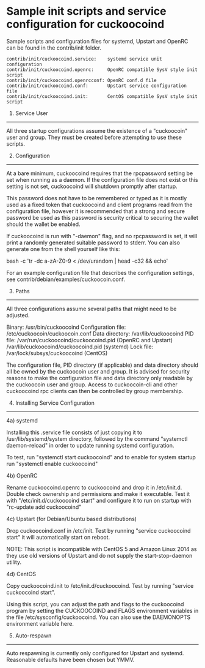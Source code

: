 Sample init scripts and service configuration for cuckoocoind
==========================================================

Sample scripts and configuration files for systemd, Upstart and OpenRC
can be found in the contrib/init folder.

    contrib/init/cuckoocoind.service:    systemd service unit configuration
    contrib/init/cuckoocoind.openrc:     OpenRC compatible SysV style init script
    contrib/init/cuckoocoind.openrcconf: OpenRC conf.d file
    contrib/init/cuckoocoind.conf:       Upstart service configuration file
    contrib/init/cuckoocoind.init:       CentOS compatible SysV style init script

1. Service User
---------------------------------

All three startup configurations assume the existence of a "cuckoocoin" user
and group.  They must be created before attempting to use these scripts.

2. Configuration
---------------------------------

At a bare minimum, cuckoocoind requires that the rpcpassword setting be set
when running as a daemon.  If the configuration file does not exist or this
setting is not set, cuckoocoind will shutdown promptly after startup.

This password does not have to be remembered or typed as it is mostly used
as a fixed token that cuckoocoind and client programs read from the configuration
file, however it is recommended that a strong and secure password be used
as this password is security critical to securing the wallet should the
wallet be enabled.

If cuckoocoind is run with "-daemon" flag, and no rpcpassword is set, it will
print a randomly generated suitable password to stderr.  You can also
generate one from the shell yourself like this:

bash -c 'tr -dc a-zA-Z0-9 < /dev/urandom | head -c32 && echo'


For an example configuration file that describes the configuration settings,
see contrib/debian/examples/cuckoocoin.conf.

3. Paths
---------------------------------

All three configurations assume several paths that might need to be adjusted.

Binary:              /usr/bin/cuckoocoind
Configuration file:  /etc/cuckoocoin/cuckoocoin.conf
Data directory:      /var/lib/cuckoocoind
PID file:            /var/run/cuckoocoind/cuckoocoind.pid (OpenRC and Upstart)
                     /var/lib/cuckoocoind/cuckoocoind.pid (systemd)
Lock file:           /var/lock/subsys/cuckoocoind (CentOS)

The configuration file, PID directory (if applicable) and data directory
should all be owned by the cuckoocoin user and group.  It is advised for security
reasons to make the configuration file and data directory only readable by the
cuckoocoin user and group.  Access to cuckoocoin-cli and other cuckoocoind rpc clients
can then be controlled by group membership.

4. Installing Service Configuration
-----------------------------------

4a) systemd

Installing this .service file consists of just copying it to
/usr/lib/systemd/system directory, followed by the command
"systemctl daemon-reload" in order to update running systemd configuration.

To test, run "systemctl start cuckoocoind" and to enable for system startup run
"systemctl enable cuckoocoind"

4b) OpenRC

Rename cuckoocoind.openrc to cuckoocoind and drop it in /etc/init.d.  Double
check ownership and permissions and make it executable.  Test it with
"/etc/init.d/cuckoocoind start" and configure it to run on startup with
"rc-update add cuckoocoind"

4c) Upstart (for Debian/Ubuntu based distributions)

Drop cuckoocoind.conf in /etc/init.  Test by running "service cuckoocoind start"
it will automatically start on reboot.

NOTE: This script is incompatible with CentOS 5 and Amazon Linux 2014 as they
use old versions of Upstart and do not supply the start-stop-daemon utility.

4d) CentOS

Copy cuckoocoind.init to /etc/init.d/cuckoocoind. Test by running "service cuckoocoind start".

Using this script, you can adjust the path and flags to the cuckoocoind program by
setting the CUCKOOCOIND and FLAGS environment variables in the file
/etc/sysconfig/cuckoocoind. You can also use the DAEMONOPTS environment variable here.

5. Auto-respawn
-----------------------------------

Auto respawning is currently only configured for Upstart and systemd.
Reasonable defaults have been chosen but YMMV.

